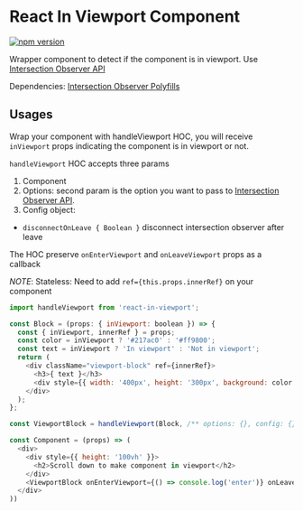 # React In Viewport Component
[![npm version](https://badge.fury.io/js/react-aspect-ratio.svg)](http://badge.fury.io/js/react-in-viewport)

Wrapper component to detect if the component is in viewport.
Use [Intersection Observer API](https://developer.mozilla.org/en-US/docs/Web/API/Intersection_Observer_API)

Dependencies: [Intersection Observer Polyfills](https://www.npmjs.com/package/intersection-observer)

## Usages

Wrap your component with handleViewport HOC, you will receive `inViewport` props indicating the component is in viewport or not.

`handleViewport` HOC accepts three params

1. Component
1. Options: second param is the option you want to pass to [Intersection Observer API](https://developer.mozilla.org/en-US/docs/Web/API/Intersection_Observer_API).
1. Config object:
 - `disconnectOnLeave { Boolean }` disconnect intersection observer after leave

The HOC preserve `onEnterViewport` and `onLeaveViewport` props as a callback

*NOTE*: Stateless: Need to add `ref={this.props.innerRef}` on your component

```javascript
import handleViewport from 'react-in-viewport';

const Block = (props: { inViewport: boolean }) => {
  const { inViewport, innerRef } = props;
  const color = inViewport ? '#217ac0' : '#ff9800';
  const text = inViewport ? 'In viewport' : 'Not in viewport';
  return (
    <div className="viewport-block" ref={innerRef}>
      <h3>{ text }</h3>
      <div style={{ width: '400px', height: '300px', background: color }} />
    </div>
  );
};

const ViewportBlock = handleViewport(Block, /** options: {}, config: {} **/);

const Component = (props) => (
  <div>
    <div style={{ height: '100vh' }}>
      <h2>Scroll down to make component in viewport</h2>
    </div>
    <ViewportBlock onEnterViewport={() => console.log('enter')} onLeaveViewport={() => console.log('leave')} />
  </div>
))
```
